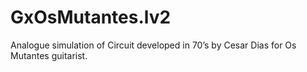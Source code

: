 # GxOsMutantes.lv2
Analogue simulation of Circuit developed in 70’s by Cesar Dias for Os Mutantes guitarist. 
